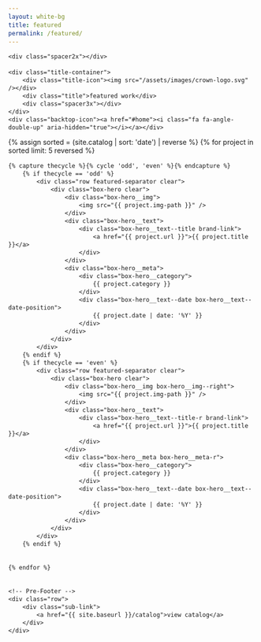 ```yaml
---
layout: white-bg
title: featured
permalink: /featured/
---
```



<div class="crwns-wrapper clear">
	
	<div class="spacer2x"></div>
	
	<div class="title-container">
		<div class="title-icon"><img src="/assets/images/crown-logo.svg" /></div>
		<div class="title">featured work</div>
		<div class="spacer3x"></div>
	</div>
	<div class="backtop-icon"><a href="#home"><i class="fa fa-angle-double-up" aria-hidden="true"></i></a></div>



{% assign sorted = (site.catalog | sort: 'date') | reverse %}
{% for project in sorted limit: 5 reversed %}
	
	{% capture thecycle %}{% cycle 'odd', 'even' %}{% endcapture %}
		{% if thecycle == 'odd' %}
			<div class="row featured-separator clear">
				<div class="box-hero clear">
					<div class="box-hero__img">
						<img src="{{ project.img-path }}" />
					</div>
					<div class="box-hero__text">
						<div class="box-hero__text--title brand-link">
							<a href="{{ project.url }}">{{ project.title }}</a>
						</div>
					</div>
					<div class="box-hero__meta">
						<div class="box-hero__category">
							{{ project.category }}
						</div>
						<div class="box-hero__text--date box-hero__text--date-position">
							{{ project.date | date: '%Y' }}
						</div>
					</div>
				</div>
			</div>
		{% endif %}
		{% if thecycle == 'even' %}
			<div class="row featured-separator clear">
				<div class="box-hero clear">
					<div class="box-hero__img box-hero__img--right">
						<img src="{{ project.img-path }}" />
					</div>
					<div class="box-hero__text">
						<div class="box-hero__text--title-r brand-link">
							<a href="{{ project.url }}">{{ project.title }}</a>
						</div>
					</div>
					<div class="box-hero__meta box-hero__meta-r">
						<div class="box-hero__category">
							{{ project.category }}
						</div>
						<div class="box-hero__text--date box-hero__text--date-position">
							{{ project.date | date: '%Y' }}
						</div>
					</div>
				</div>
			</div>
		{% endif %}
		

	{% endfor %}

	
	<!-- Pre-Footer -->
	<div class="row">
		<div class="sub-link">
      		<a href="{{ site.baseurl }}/catalog">view catalog</a>
    	</div>
	</div>
</div>